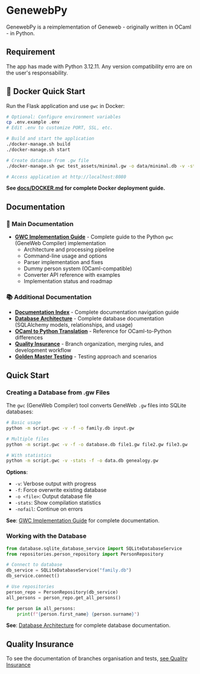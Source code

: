 # GenewebPy

GenewebPy is a reimplementation of Geneweb - originally written in OCaml - in Python.

## Requirement
The app has made with Python 3.12.11. Any version compatibility erro are on the user's responsability.

## 🐳 Docker Quick Start

Run the Flask application and use `gwc` in Docker:

```bash
# Optional: Configure environment variables
cp .env.example .env
# Edit .env to customize PORT, SSL, etc.

# Build and start the application
./docker-manage.sh build
./docker-manage.sh start

# Create database from .gw file
./docker-manage.sh gwc test_assets/minimal.gw -o data/minimal.db -v -stats

# Access application at http://localhost:8080
```

**See [docs/DOCKER.md](docs/DOCKER.md) for complete Docker deployment guide.**

## Documentation

### 📘 Main Documentation
- **[GWC Implementation Guide](docs/GWC_IMPLEMENTATION.md)** - Complete guide to the Python `gwc` (GeneWeb Compiler) implementation
  - Architecture and processing pipeline
  - Command-line usage and options
  - Parser implementation and fixes
  - Dummy person system (OCaml-compatible)
  - Converter API reference with examples
  - Implementation status and roadmap

### 📚 Additional Documentation
- **[Documentation Index](docs/README.md)** - Complete documentation navigation guide
- **[Database Architecture](docs/DATABASE.md)** - Complete database documentation (SQLAlchemy models, relationships, and usage)
- **[OCaml to Python Translation](docs/OCAML_TO_PYTHON.md)** - Reference for OCaml-to-Python differences
- **[Quality Insurance](docs/QUALITY_INSURANCE.md)** - Branch organization, merging rules, and development workflow
- **[Golden Master Testing](docs/GOLDEN_MASTER.md)** - Testing approach and scenarios

## Quick Start

### Creating a Database from .gw Files

The `gwc` (GeneWeb Compiler) tool converts GeneWeb `.gw` files into SQLite databases:

```bash
# Basic usage
python -m script.gwc -v -f -o family.db input.gw

# Multiple files
python -m script.gwc -v -f -o database.db file1.gw file2.gw file3.gw

# With statistics
python -m script.gwc -v -stats -f -o data.db genealogy.gw
```

**Options**:
- `-v`: Verbose output with progress
- `-f`: Force overwrite existing database
- `-o <file>`: Output database file
- `-stats`: Show compilation statistics
- `-nofail`: Continue on errors

**See**: [GWC Implementation Guide](docs/GWC_IMPLEMENTATION.md) for complete documentation.

### Working with the Database

```python
from database.sqlite_database_service import SQLiteDatabaseService
from repositories.person_repository import PersonRepository

# Connect to database
db_service = SQLiteDatabaseService("family.db")
db_service.connect()

# Use repositories
person_repo = PersonRepository(db_service)
all_persons = person_repo.get_all_persons()

for person in all_persons:
    print(f"{person.first_name} {person.surname}")
```

**See**: [Database Architecture](docs/DATABASE.md) for complete database documentation.

## Quality Insurance

To see the documentation of branches organisation and tests, [see Quality Insurance](docs/QUALITY_INSURANCE.md)

